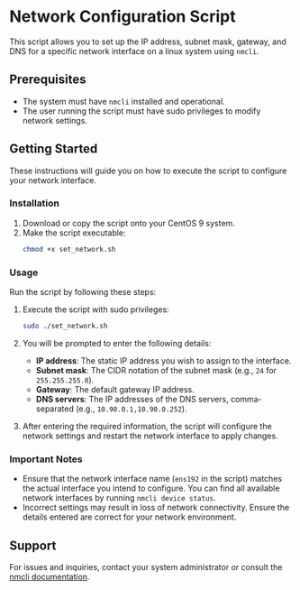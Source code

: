 # Network Configuration Script
This script allows you to set up the IP address, subnet mask, gateway, and DNS for a specific network interface on a linux system using `nmcli`.

## Prerequisites

- The system must have `nmcli` installed and operational.
- The user running the script must have sudo privileges to modify network settings.

## Getting Started

These instructions will guide you on how to execute the script to configure your network interface.

### Installation

1. Download or copy the script onto your CentOS 9 system.
2. Make the script executable:
   ```bash
   chmod +x set_network.sh
   ```

### Usage

Run the script by following these steps:

1. Execute the script with sudo privileges:
   ```bash
   sudo ./set_network.sh
   ```

2. You will be prompted to enter the following details:
   - **IP address**: The static IP address you wish to assign to the interface.
   - **Subnet mask**: The CIDR notation of the subnet mask (e.g., `24` for `255.255.255.0`).
   - **Gateway**: The default gateway IP address.
   - **DNS servers**: The IP addresses of the DNS servers, comma-separated (e.g., `10.90.0.1,10.90.0.252`).

3. After entering the required information, the script will configure the network settings and restart the network interface to apply changes.

### Important Notes

- Ensure that the network interface name (`ens192` in the script) matches the actual interface you intend to configure. You can find all available network interfaces by running `nmcli device status`.
- Incorrect settings may result in loss of network connectivity. Ensure the details entered are correct for your network environment.

## Support

For issues and inquiries, contact your system administrator or consult the [nmcli documentation](https://developer.gnome.org/NetworkManager/stable/nmcli.html).

```
